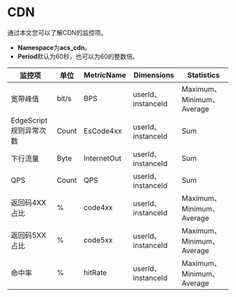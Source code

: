 # CDN

通过本文您可以了解CDN的监控项。

-   **Namespace**为**acs\_cdn**。
-   **Period**默认为60秒，也可以为60的整数倍。

|监控项|单位|MetricName|Dimensions|Statistics|
|---|--|----------|----------|----------|
|宽带峰值|bit/s|BPS|userId、instanceId|Maximum、 Minimum、 Average|
|EdgeScript规则异常次数|Count|EsCode4xx|userId、instanceId|Sum|
|下行流量|Byte|InternetOut|userId、instanceId|Sum|
|QPS|Count|QPS|userId、instanceId|Sum|
|返回码4XX占比|%|code4xx|userId、instanceId|Maximum、 Minimum、 Average|
|返回码5XX占比|%|code5xx|userId、instanceId|Maximum、 Minimum、 Average|
|命中率|%|hitRate|userId、instanceId|Maximum、 Minimum、 Average|

